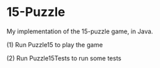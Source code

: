 # 15-Puzzle
My implementation of the 15-puzzle game, in Java.

(1) Run Puzzle15 to play the game

(2) Run Puzzle15Tests to run some tests
